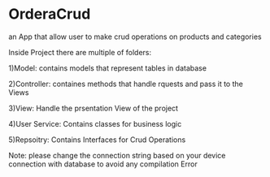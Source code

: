 # OrderaCrud

an App that allow user to make crud operations on products and categories

Inside Project there are multiple of folders:

1)Model: contains models that represent tables in database

2)Controller: containes methods that handle rquests and pass it to the Views

3)View: Handle the prsentation View of the project

4)User Service: Contains classes for business logic

5)Repsoitry: Contains Interfaces for Crud Operations




Note: please change the connection string based on your device connection with database to avoid any compilation Error
